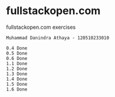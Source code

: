 # fullstackopen.com
fullstackopen.com exercises

    Muhammad Danindra Athaya - 120510233010

    0.4 Done
    0.5 Done
    0.6 Done
    1.1 Done
    1.2 Done
    1.3 Done
    1.4 Done
    1.5 Done
    1.6 Done
